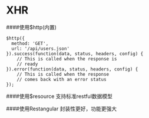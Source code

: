 # XHR

####使用$http(内置)

    $http({
      method: 'GET',
      url: '/api/users.json'
    }).success(function(data, status, headers, config) {
        // This is called when the response is
        // ready
    }).error(function(data, status, headers, config) {
        // This is called when the response
        // comes back with an error status
    });
    
####使用$resource
支持标准restful数据模型

####使用Restangular
封装性更好，功能更强大